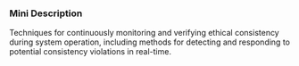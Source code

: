 ### Mini Description

Techniques for continuously monitoring and verifying ethical consistency during system operation, including methods for detecting and responding to potential consistency violations in real-time.
